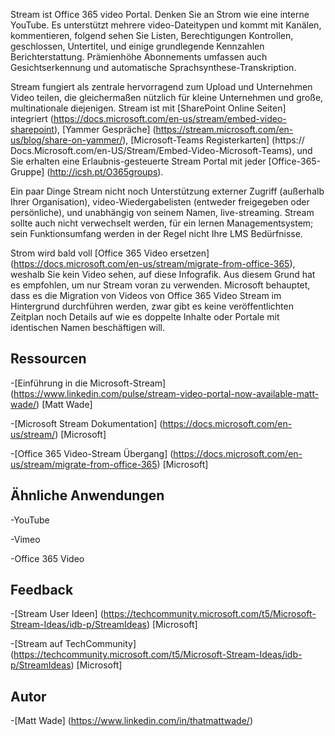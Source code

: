 

Stream ist Office 365 video Portal. Denken Sie an Strom wie eine interne YouTube. Es unterstützt mehrere video-Dateitypen und kommt mit Kanälen, kommentieren, folgend sehen Sie Listen, Berechtigungen Kontrollen, geschlossen, Untertitel, und einige grundlegende Kennzahlen Berichterstattung. Prämienhöhe Abonnements umfassen auch Gesichtserkennung und automatische Sprachsynthese-Transkription.

Stream fungiert als zentrale hervorragend zum Upload und Unternehmen Video teilen, die gleichermaßen nützlich für kleine Unternehmen und große, multinationale diejenigen. Stream ist mit [SharePoint Online Seiten] integriert (https://docs.microsoft.com/en-us/stream/embed-video-sharepoint), [Yammer Gespräche] (https://stream.microsoft.com/en-us/blog/share-on-yammer/), [Microsoft-Teams Registerkarten] (https:// Docs.Microsoft.com/en-US/Stream/Embed-Video-Microsoft-Teams), und Sie erhalten eine Erlaubnis-gesteuerte Stream Portal mit jeder [Office-365-Gruppe] (http://icsh.pt/O365groups).

Ein paar Dinge Stream nicht noch Unterstützung externer Zugriff (außerhalb Ihrer Organisation), video-Wiedergabelisten (entweder freigegeben oder persönliche), und unabhängig von seinem Namen, live-streaming. Stream sollte auch nicht verwechselt werden, für ein lernen Managementsystem; sein Funktionsumfang werden in der Regel nicht Ihre LMS Bedürfnisse.

Strom wird bald voll [Office 365 Video ersetzen] (https://docs.microsoft.com/en-us/stream/migrate-from-office-365), weshalb Sie kein Video sehen, auf diese Infografik. Aus diesem Grund hat es empfohlen, um nur Stream voran zu verwenden. Microsoft behauptet, dass es die Migration von Videos von Office 365 Video Stream im Hintergrund durchführen werden, zwar gibt es keine veröffentlichten Zeitplan noch Details auf wie es doppelte Inhalte oder Portale mit identischen Namen beschäftigen will.

Ressourcen
---------

-[Einführung in die Microsoft-Stream] (https://www.linkedin.com/pulse/stream-video-portal-now-available-matt-wade/)
    \[Matt Wade\]

-[Microsoft Stream Dokumentation] (https://docs.microsoft.com/en-us/stream/)
    \[Microsoft\]

-[Office 365 Video-Stream Übergang] (https://docs.microsoft.com/en-us/stream/migrate-from-office-365)
    \[Microsoft\]

Ähnliche Anwendungen
--------------------

-YouTube

-Vimeo

-Office 365 Video

Feedback
---------

-[Stream User Ideen] (https://techcommunity.microsoft.com/t5/Microsoft-Stream-Ideas/idb-p/StreamIdeas)
    \[Microsoft\]

-[Stream auf TechCommunity] (https://techcommunity.microsoft.com/t5/Microsoft-Stream-Ideas/idb-p/StreamIdeas)
    \[Microsoft\]

Autor
---------

-[Matt Wade] (https://www.linkedin.com/in/thatmattwade/)

